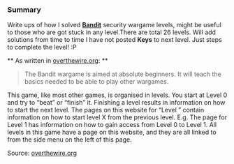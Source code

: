 ### Summary

Write ups of how I solved **[Bandit](http://overthewire.org/wargames/bandit/)** security wargame levels, might be useful to those who are got stuck in any level.There are total 26 levels. Will add solutions from time to time
 I have not posted **Keys** to next level. Just steps to complete the level! :P 

** As written in [overthewire.org](http://overthewire.org/wargames/bandit/): **

>The Bandit wargame is aimed at absolute beginners. It will teach the basics needed to be able to play other wargames.

This game, like most other games, is organised in levels. You start at Level 0 and try to “beat” or “finish” it. Finishing a level results in information on how to start the next level. The pages on this website for “Level <X>” contain information on how to start level X from the previous level. E.g. The page for Level 1 has information on how to gain access from Level 0 to Level 1. All levels in this game have a page on this website, and they are all linked to from the side menu on the left of this page.

<!-- more -->

Source: [overthewire.org](http://overthewire.org/wargames/bandit/)